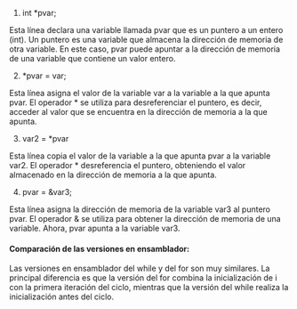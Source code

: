1. int *pvar;

Esta línea declara una variable llamada pvar que es un puntero a un entero (int). Un puntero es una variable que almacena la dirección de memoria de otra variable. En este caso, pvar puede apuntar a la dirección de memoria de una variable que contiene un valor entero.

2. *pvar = var;

Esta línea asigna el valor de la variable var a la variable a la que apunta pvar. El operador * se utiliza para desreferenciar el puntero, es decir, acceder al valor que se encuentra en la dirección de memoria a la que apunta.

3. var2 = *pvar

Esta línea copia el valor de la variable a la que apunta pvar a la variable var2. El operador * desreferencia el puntero, obteniendo el valor almacenado en la dirección de memoria a la que apunta.

4. pvar = &var3;

Esta línea asigna la dirección de memoria de la variable var3 al puntero pvar. El operador & se utiliza para obtener la dirección de memoria de una variable. Ahora, pvar apunta a la variable var3.

#### Comparación de las versiones en ensamblador:

Las versiones en ensamblador del while y del for son muy similares. La principal diferencia es que la versión del for combina la inicialización de i con la primera iteración del ciclo, mientras que la versión del while realiza la inicialización antes del ciclo.
